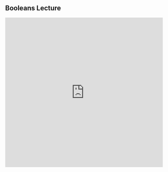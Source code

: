 ## Booleans Lecture

<iframe src="https://player.vimeo.com/video/207533924" width="100%" height="480" frameborder="0" webkitallowfullscreen mozallowfullscreen allowfullscreen></iframe>
